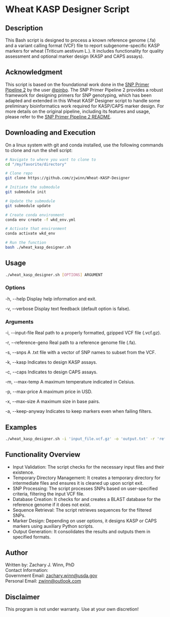 # Wheat KASP Designer Script

## Description
This Bash script is designed to process a known reference genome (.fa) and a variant calling format (VCF) file to report subgenome-specific KASP markers for wheat (Triticum aestivum L.). It includes functionality for quality assessment and optional marker design (KASP and CAPS assays).

## Acknowledgment
This script is based on the foundational work done in the [SNP Primer Pipeline 2](https://github.com/pinbo/snp_primer_pipeline2?tab=readme-ov-file) by the user [@pinbo](https://github.com/pinbo). The SNP Primer Pipeline 2 provides a robust framework for designing primers for SNP genotyping, which has been adapted and extended in this Wheat KASP Designer script to handle some preliminary bioinformatics work required for KASP/CAPS marker design. For more details on the original pipeline, including its features and usage, please refer to the [SNP Primer Pipeline 2 README](https://github.com/pinbo/SNP_Primer_Pipeline2/blob/master/README.md).

## Downloading and Execution

On a linux system with git and conda installed, use the following commands to clone and run the shell script:

```bash
# Navigate to where you want to clone to
cd "/my/favorite/directory"

# Clone repo
git clone https://github.com/zjwinn/Wheat-KASP-Designer

# Initiate the submodule
git submodule init

# Update the submodule 
git submodule update

# Create conda environment
conda env create -f wkd_env.yml

# Activate that environment
conda activate wkd_env

# Run the function
bash ./wheat_kasp_designer.sh
```

## Usage
```bash
./wheat_kasp_designer.sh [OPTIONS] ARGUMENT
```

### Options
-h, --help
Display help information and exit.

-v, --verbose
Display text feedback (default option is false).

### Arguments
-i, --input-file
Real path to a properly formatted, gzipped VCF file (.vcf.gz).

-r, --reference-geno
Real path to a reference genome file (.fa).

-s, --snps
A .txt file with a vector of SNP names to subset from the VCF.

-k, --kasp
Indicates to design KASP assays.

-c, --caps
Indicates to design CAPS assays.

-m, --max-temp
A maximum temperature indicated in Celsius.

-p, --max-price
A maximum price in USD.

-x, --max-size
A maximum size in base pairs.

-a, --keep-anyway
Indicates to keep markers even when failing filters.

## Examples

```bash
./wheat_kasp_designer.sh -i 'input_file.vcf.gz' -o 'output.txt' -r 'reference_genome.fa' -s 'snps.txt' -k -m 63 -p 200 -x 25 -v
```

## Functionality Overview
- Input Validation: The script checks for the necessary input files and their existence.
- Temporary Directory Management: It creates a temporary directory for intermediate files and ensures it is cleaned up upon script exit.
- SNP Processing: The script processes SNPs based on user-specified criteria, filtering the input VCF file.
- Database Creation: It checks for and creates a BLAST database for the reference genome if it does not exist.
- Sequence Retrieval: The script retrieves sequences for the filtered SNPs.
- Marker Design: Depending on user options, it designs KASP or CAPS markers using auxiliary Python scripts.
- Output Generation: It consolidates the results and outputs them in specified formats.

## Author
Written by: Zachary J. Winn, PhD<br>
Contact Information:<br>
  Government Email: zachary.winn@usda.gov <br>
  Personal Email: zwinn@outlook.com <br>

## Disclaimer
This program is not under warranty. Use at your own discretion!
